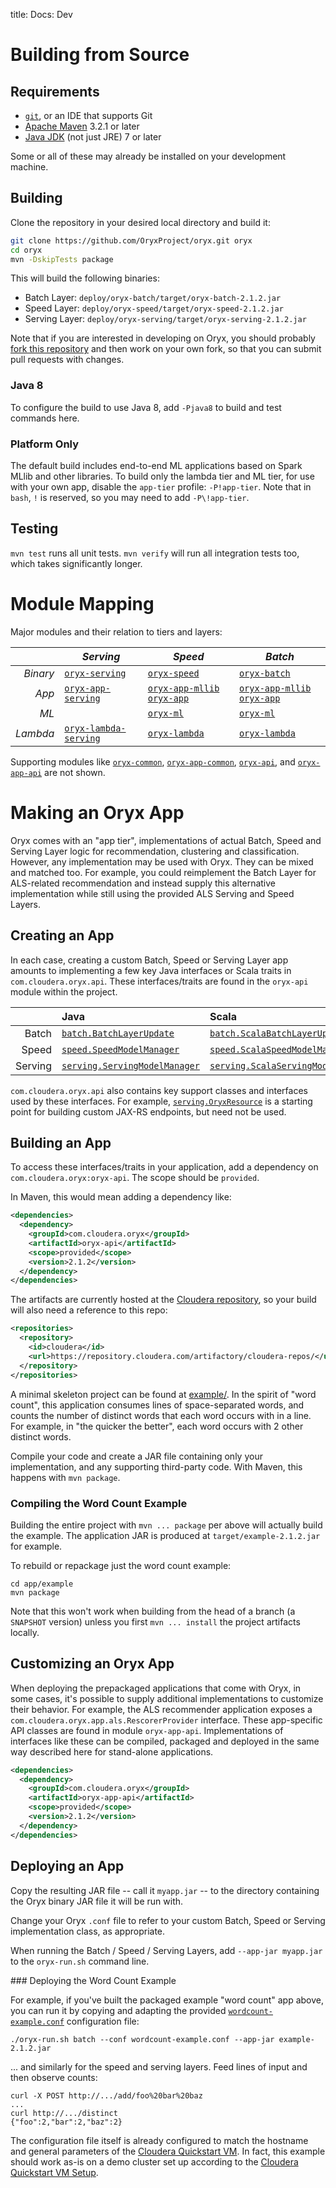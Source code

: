 title: Docs: Dev

# Building from Source

## Requirements

- [`git`](http://git-scm.com/), or an IDE that supports Git
- [Apache Maven](http://maven.apache.org/) 3.2.1 or later
- [Java JDK](http://www.oracle.com/technetwork/java/javase/downloads/index.html) (not just JRE) 7 or later

Some or all of these may already be installed on your development machine.

## Building

Clone the repository in your desired local directory and build it:

```bash
git clone https://github.com/OryxProject/oryx.git oryx
cd oryx
mvn -DskipTests package
```

This will build the following binaries:

- Batch Layer: `deploy/oryx-batch/target/oryx-batch-2.1.2.jar`
- Speed Layer: `deploy/oryx-speed/target/oryx-speed-2.1.2.jar`
- Serving Layer: `deploy/oryx-serving/target/oryx-serving-2.1.2.jar`

Note that if you are interested in developing on Oryx, you should probably 
[fork this repository](https://help.github.com/articles/fork-a-repo) and then work on 
your own fork, so that you can submit pull requests with changes.

### Java 8

To configure the build to use Java 8, add `-Pjava8` to build and test commands here.

### Platform Only

The default build includes end-to-end ML applications based on Spark MLlib and other
libraries. To build only the lambda tier and ML tier, for use with your own app, disable
the `app-tier` profile: `-P!app-tier`. Note that in `bash`, `!` is reserved, so you may
need to add `-P\!app-tier`.

## Testing

`mvn test` runs all unit tests. `mvn verify` will run all integration tests too, which takes
significantly longer.

# Module Mapping

Major modules and their relation to tiers and layers:

|          | *Serving*             | *Speed*                     | *Batch*                     |
| --------:| --------------------- | --------------------------- | --------------------------- |
| *Binary* | [`oryx-serving`](https://github.com/OryxProject/oryx/tree/master/deploy/oryx-serving) | [`oryx-speed`](https://github.com/OryxProject/oryx/tree/master/deploy/oryx-speed) | [`oryx-batch`](https://github.com/OryxProject/oryx/tree/master/deploy/oryx-batch) |
| *App*    | [`oryx-app-serving`](https://github.com/OryxProject/oryx/tree/master/app/oryx-app-serving) | [`oryx-app-mllib`](https://github.com/OryxProject/oryx/tree/master/app/oryx-app-mllib) [`oryx-app`](https://github.com/OryxProject/oryx/tree/master/app/oryx-app) | [`oryx-app-mllib`](https://github.com/OryxProject/oryx/tree/master/app/oryx-app-mllib) [`oryx-app`](https://github.com/OryxProject/oryx/tree/master/app/oryx-app) |
| *ML*     |                       | [`oryx-ml`](https://github.com/OryxProject/oryx/tree/master/framework/oryx-ml) | [`oryx-ml`](https://github.com/OryxProject/oryx/tree/master/framework/oryx-ml) |
| *Lambda* | [`oryx-lambda-serving`](https://github.com/OryxProject/oryx/tree/master/framework/oryx-lambda-serving) | [`oryx-lambda`](https://github.com/OryxProject/oryx/tree/master/framework/oryx-lambda) | [`oryx-lambda`](https://github.com/OryxProject/oryx/tree/master/framework/oryx-lambda) |

Supporting modules like 
[`oryx-common`](https://github.com/OryxProject/oryx/tree/master/framework/oryx-common), 
[`oryx-app-common`](https://github.com/OryxProject/oryx/tree/master/app/oryx-app-common),
[`oryx-api`](https://github.com/OryxProject/oryx/tree/master/framework/oryx-api), and
[`oryx-app-api`](https://github.com/OryxProject/oryx/tree/master/app/oryx-app-api) are not shown.

# Making an Oryx App

Oryx comes with an "app tier", implementations of actual Batch, Speed and Serving Layer
logic for recommendation, clustering and classification. However, any implementation
may be used with Oryx. They can be mixed and matched too. For example, you could reimplement
the Batch Layer for ALS-related recommendation and instead supply this alternative
implementation while still using the provided ALS Serving and Speed Layers.

## Creating an App

In each case, creating a custom Batch, Speed or Serving Layer app amounts to implementing
a few key Java interfaces or Scala traits in `com.cloudera.oryx.api`. 
These interfaces/traits are found in the `oryx-api` module within the project.

|         | Java    | Scala   |
| -------:|:------- |:------- |
| Batch   | [`batch.BatchLayerUpdate`](https://github.com/OryxProject/oryx/blob/master/framework/oryx-api/src/main/java/com/cloudera/oryx/api/batch/BatchLayerUpdate.java) | [`batch.ScalaBatchLayerUpdate`](https://github.com/OryxProject/oryx/blob/master/framework/oryx-lambda/src/main/scala/com/cloudera/oryx/lambda/batch/ScalaBatchLayerUpdateAdapter.scala) |
| Speed   | [`speed.SpeedModelManager`](https://github.com/OryxProject/oryx/blob/master/framework/oryx-api/src/main/java/com/cloudera/oryx/api/speed/SpeedModelManager.java) | [`speed.ScalaSpeedModelManager`](https://github.com/OryxProject/oryx/blob/master/framework/oryx-api/src/main/scala/com/cloudera/oryx/api/speed/ScalaSpeedModelManager.scala) |
| Serving | [`serving.ServingModelManager`](https://github.com/OryxProject/oryx/blob/master/framework/oryx-api/src/main/java/com/cloudera/oryx/api/serving/ServingModelManager.java) | [`serving.ScalaServingModelManager`](https://github.com/OryxProject/oryx/blob/master/framework/oryx-api/src/main/scala/com/cloudera/oryx/api/serving/ScalaServingModelManager.scala) |

`com.cloudera.oryx.api` also contains key support classes and interfaces used by these interfaces.
For example, [`serving.OryxResource`](https://github.com/OryxProject/oryx/blob/master/framework/oryx-api/src/main/java/com/cloudera/oryx/api/serving/OryxResource.java)
is a starting point for building custom JAX-RS endpoints, but need not be used.

## Building an App

To access these interfaces/traits in your application, add a dependency on
`com.cloudera.oryx:oryx-api`. The scope should be `provided`.

In Maven, this would mean adding a dependency like:

```XML
<dependencies>
  <dependency>
    <groupId>com.cloudera.oryx</groupId>
    <artifactId>oryx-api</artifactId>
    <scope>provided</scope>
    <version>2.1.2</version>
  </dependency>
</dependencies>
```

The artifacts are currently hosted at the 
[Cloudera repository](https://repository.cloudera.com/artifactory/cloudera-repos/), so your build will also 
need a reference to this repo:

```XML
<repositories>
  <repository>
    <id>cloudera</id>
    <url>https://repository.cloudera.com/artifactory/cloudera-repos/</url>
  </repository>
</repositories>
```

A minimal skeleton project can be found at [example/](https://github.com/OryxProject/oryx/tree/master/app/example).
In the spirit of "word count", this application consumes lines of space-separated words, and counts the number of
distinct words that each word occurs with in a line. For example, in "the quicker the better", each word occurs
with 2 other distinct words.

Compile your code and create a JAR file containing only your implementation, and any supporting
third-party code. With Maven, this happens with `mvn package`.


### Compiling the Word Count Example

Building the entire project with `mvn ... package` per above will actually build the example. 
The application JAR is produced at `target/example-2.1.2.jar` for example.

To rebuild or repackage just the word count example:

```
cd app/example
mvn package
```

Note that this won't work when building from the head of a branch (a `SNAPSHOT` version) unless
you first `mvn ... install` the project artifacts locally.

## Customizing an Oryx App

When deploying the prepackaged applications that come with Oryx, in some cases, it's possible
to supply additional implementations to customize their behavior. For example, the ALS recommender
application exposes a `com.cloudera.oryx.app.als.RescorerProvider` interface.
These app-specific API classes are found in module `oryx-app-api`. Implementations of
interfaces like these can be compiled, packaged and deployed in the same way described
here for stand-alone applications.

```XML
<dependencies>
  <dependency>
    <groupId>com.cloudera.oryx</groupId>
    <artifactId>oryx-app-api</artifactId>
    <scope>provided</scope>
    <version>2.1.2</version>
  </dependency>
</dependencies>
```

## Deploying an App

Copy the resulting JAR file -- call it `myapp.jar` -- to the directory containing the
Oryx binary JAR file it will be run with.

Change your Oryx `.conf` file to refer to your custom Batch, Speed or Serving implementation
class, as appropriate.

When running the Batch / Speed / Serving Layers, add `--app-jar myapp.jar` to the `oryx-run.sh`
command line.

### Deploying the Word Count Example

For example, if you've built the packaged example "word count" app above, you can run it by
copying and adapting the provided [`wordcount-example.conf`](https://github.com/OryxProject/oryx/tree/master/app/conf/wordcount-example.conf)
configuration file:

```
./oryx-run.sh batch --conf wordcount-example.conf --app-jar example-2.1.2.jar
```

... and similarly for the speed and serving layers. Feed lines of input and then observe counts:

```
curl -X POST http://.../add/foo%20bar%20baz
...
curl http://.../distinct
{"foo":2,"bar":2,"baz":2}
```

The configuration file itself is already configured to match the hostname and general parameters of the
[Cloudera Quickstart VM](http://www.cloudera.com/content/www/en-us/downloads/quickstart_vms.html). In fact,
this example should work as-is on a demo cluster set up according to the 
[Cloudera Quickstart VM Setup](admin.html#cloudera_quickstart_vm_setup).

